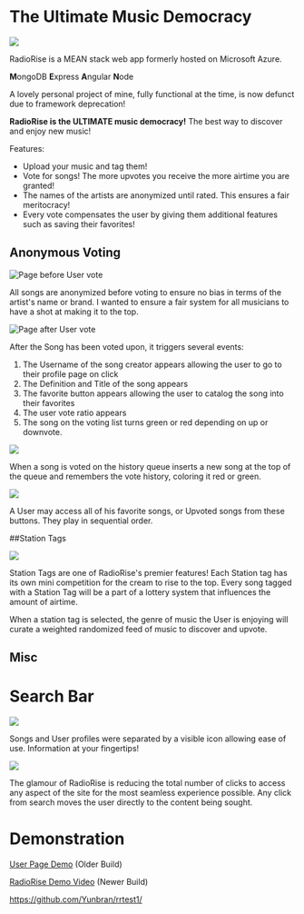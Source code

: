 # The Ultimate Music Democracy

![](Untitled(1).gif)


RadioRise is a MEAN stack web app formerly hosted on Microsoft Azure.

**M**ongoDB
**E**xpress
**A**ngular
**N**ode

A lovely personal project of mine, fully functional at the time, is now defunct due to framework deprecation!

**RadioRise is the ULTIMATE music democracy!**
The best way to discover and enjoy new music!

Features:
* Upload your music and tag them!
* Vote for songs! The more upvotes you receive the more airtime you are granted! 
* The names of the artists are anonymized until rated. This ensures a fair meritocracy!
* Every vote compensates the user by giving them additional features such as saving their favorites!





## Anonymous Voting

![Page before User vote](https://i.imgur.com/VZX7U3r.png)

All songs are anonymized before voting to ensure no bias in terms of the artist's name or brand. I wanted to ensure a fair system for all musicians to have a shot at making it to the top.

![Page after User vote](https://i.imgur.com/XVd0JRC.png)

After the Song has been voted upon, it triggers several events:

1. The Username of the song creator appears allowing the user to go to their profile page on click
2. The Definition and Title of the song appears
3. The favorite button appears allowing the user to catalog the song into their favorites
4. The user vote ratio appears
5. The song on the voting list turns green or red depending on up or downvote.

![](https://i.imgur.com/FGOs0de.png)

When a song is voted on the history queue inserts a new song at the top of the queue and remembers the vote history, coloring it red or green.

![](https://i.imgur.com/y0lxCeH.gif)

A User may access all of his favorite songs, or Upvoted songs from these buttons. They play in sequential order.


##Station Tags

![](https://i.imgur.com/spfq74O.png)

Station Tags are one of RadioRise's premier features! Each Station tag has its own mini competition for the cream to rise to the top. Every song tagged with a Station Tag will be a part of a lottery system that influences the amount of airtime.

When a station tag is selected, the genre of music the User is enjoying will curate a weighted randomized feed of music to discover and upvote.

## Misc

# Search Bar

![](https://i.imgur.com/ew4gZps.png)


Songs and User profiles were separated by a visible icon allowing ease of use. Information at your fingertips!

![](https://i.imgur.com/qBvT3SL.png)

The glamour of RadioRise is reducing the total number of clicks to access any aspect of the site for the most seamless experience possible. Any click from search moves the user directly to the content being sought.

# Demonstration

[User Page Demo](https://www.youtube.com/watch?v=i0FIHvfk_HY) (Older Build)


[RadioRise Demo Video](https://youtu.be/51yeg3ecG2s) (Newer Build)

https://github.com/Yunbran/rrtest1/
